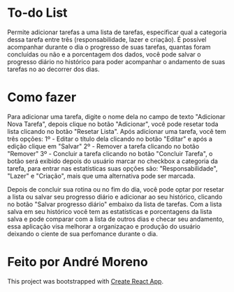 # To-do List

Permite adicionar tarefas a uma lista de tarefas, especificar qual a categoria dessa tarefa entre três (responsabilidade, lazer e criação).
É possível acompanhar durante o dia o progresso de suas tarefas, quantas foram concluídas ou não e a porcentagem dos dados, você pode salvar o progresso diário no histórico para poder acompanhar o andamento de suas tarefas no ao decorrer dos dias.


# Como fazer

Para adicionar uma tarefa, digite o nome dela no campo de texto "Adicionar Nova Tarefa", depois clique no botão "Adicionar", você pode resetar toda lista clicando no botão "Resetar Lista".
Após adicionar uma tarefa, você tem três opções:
 1º - Editar o título dela clicando no botão "Editar" e após a edição clique em "Salvar" 
 2º - Remover a tarefa clicando no botão "Remover" 
 3º - Concluir a tarefa clicando no botão "Concluir Tarefa", o botão será exibido depois do usuário marcar no checkbox a categoria da tarefa, para entrar nas estatísticas suas opções são: "Responsabilidade", "Lazer" e "Criação", mais que uma alternativa pode ser marcada.


Depois de concluir sua rotina ou no fim do dia, você pode optar por resetar a lista ou salvar seu progresso diário e adicionar ao seu histórico, clicando no botão "Salvar progresso diário" embaixo da lista de tarefas.
Com a lista salva em seu histórico você tem as estatísticas e porcentagens da lista salva e pode comparar com a lista de outros dias e checar seu andamento, essa aplicação visa melhorar a organizaçao e produção do usuário deixando o ciente de sua perfomance durante o dia.






# Feito por André Moreno

This project was bootstrapped with [Create React App](https://github.com/facebook/create-react-app).


 
